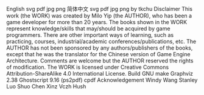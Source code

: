 English svg pdf jpg png 简体中文 svg pdf jpg png by tkchu Disclaimer This work (the WORK) was created by Milo Yip (the AUTHOR), who has been a game developer for more than 20 years. The books shown in the WORK represent knowledge/skills that may/should be acquired by game programmers. There are other important ways of learning, such as practicing, courses, industrial/academic conferences/publications, etc. The AUTHOR has not been sponsored by any authors/publishers of the books, except that he was the translator for the Chinese version of Game Engine Architecture. Comments are welcome but the AUTHOR reserved the rights of modification. The WORK is licensed under Creative Commons Attribution-ShareAlike 4.0 International License. Build GNU make Graphviz 2.38 Ghostscript 9.16 (ps2pdf) cpdf Acknowledgement Windy Wang Stanley Luo Shuo Chen Xinz Vczh Hush